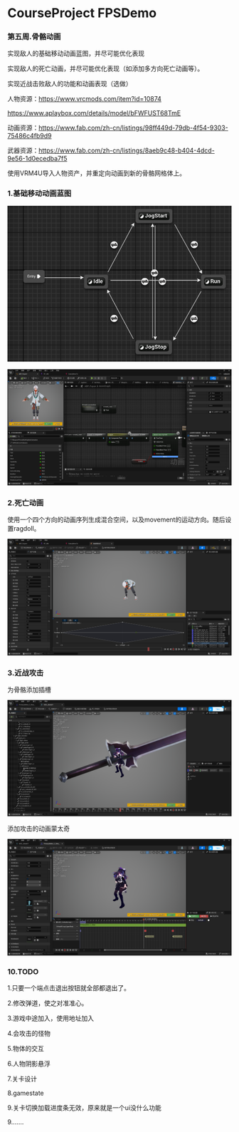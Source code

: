 # CourseProject FPSDemo
### 第五周.骨骼动画

实现敌人的基础移动动画蓝图，并尽可能优化表现

实现敌人的死亡动画，并尽可能优化表现（如添加多方向死亡动画等）。

实现近战击败敌人的功能和动画表现（选做）

人物资源：https://www.vrcmods.com/item?id=10874

https://www.aplaybox.com/details/model/bFWFUST68TmE

动画资源：https://www.fab.com/zh-cn/listings/98ff449d-79db-4f54-9303-75486c4fb9d9

武器资源：https://www.fab.com/zh-cn/listings/8aeb9c48-b404-4dcd-9e56-1d0ecedba7f5

使用VRM4U导入人物资产，并重定向动画到新的骨骼网格体上。



### 1.基础移动动画蓝图

![image](./Images/movestate.png)

![image](./Images/animblueprint.png)

### 2.死亡动画

使用一个四个方向的动画序列生成混合空间，以及movement的运动方向。随后设置ragdoll。

![image](./Images/deathblend.png)

### 3.近战攻击

为骨骼添加插槽

![image](./Images/sword.png)

添加攻击的动画蒙太奇

![image](./Images/attack.png)



### 10.TODO

1.只要一个端点击退出按钮就全部都退出了。

2.修改弹道，使之对准准心。

3.游戏中途加入，使用地址加入

4.会攻击的怪物

5.物体的交互

6.人物阴影悬浮

7.关卡设计

8.gamestate

9.关卡切换加载进度条无效，原来就是一个ui没什么功能

9.......
